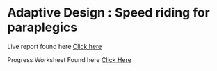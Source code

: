 # Adaptive Design : Speed riding for paraplegics



Live report found here [Click here](https://onedrive.live.com/edit.aspx?resid=25F8BCCE20F7D08D!25536&ithint=file%2cdocx&ct=1697536188396&wdOrigin=OFFICECOM-WEB.MAIN.EDGEWORTH&wdPreviousSessionSrc=HarmonyWeb&wdPreviousSession=d9197bb4-bf75-418f-bcd6-c2d9d4bfefbb&wdo=2)


Progress Worksheet Found here [Click Here](https://docs.google.com/spreadsheets/d/1tpOVNelGb-dh0QyA5eFYv-fe3b1EsgDVolfX2vmUakI/edit#gid=0)
